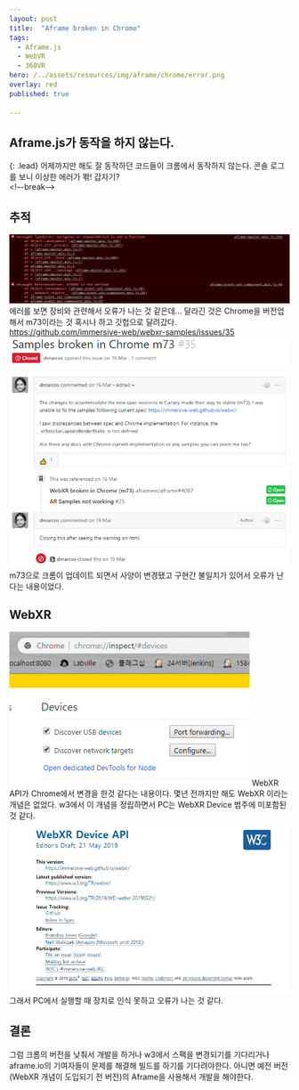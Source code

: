 ```yaml
---
layout: post
title:  "Aframe broken in Chrome"
tags:
  - Aframe.js
  - WebVR
  - 360VR
hero: /../assets/resources/img/aframe/chrome/error.png
overlay: red
published: true

---
```

## Aframe.js가 동작을 하지 않는다.
{: .lead}
어제까지만 해도 잘 동작하던 코드들이 크롬에서 동작하지 않는다. 콘솔 로그를 보니 이상한 에러가 똮! 갑자기?  
<!–-break-–>

## 추적
<img src='/../assets/resources/img/aframe/chrome/error.png' alt='error'>에러를 보면 장비와 관련해서 오류가 나는 것 같은데... 달라긴 것은 Chrome을 버전업 해서 m73이라는 것 혹시나 하고 깃헙으로 달려갔다. 
<a href='https://github.com/immersive-web/webxr-samples/issues/35'>https://github.com/immersive-web/webxr-samples/issues/35</a>
<img src='/../assets/resources/img/aframe/chrome/m73.png' alt='m73'>
m73으로 크롬이 업데이트 되면서 사양이 변경됐고 구현간 불일치가 있어서 오류가 난다는 내용이었다. 

## WebXR
<img src='/../assets/resources/img/aframe/chrome/webxr.png' alt='webxr'>
WebXR API가 Chrome에서 변경을 한것 같다는 내용이다. 몇년 전까지만 해도 WebXR 이라는 개념은 없었다. w3에서 이 개념을 정립하면서 PC는 WebXR Device 범주에 미포함된것 같다.
<a href='https://immersive-web.github.io/webxr/#xr-device-concept'><img src='/../assets/resources/img/aframe/chrome/w3.png' alt='w3'></a>
그래서 PC에서 실행할 때 장치로 인식 못하고 오류가 나는 것 같다.

## 결론
그럼 크롬의 버전을 낮춰서 개발을 하거나 w3에서 스팩을 변경되기를 기다리거나 aframe.io의 기여자들이 문제를 해결해 빌드를 하기를 기다려야한다. 아니면 예전 버전(WebXR 개념이 도입되기 전 버전)의 Aframe을 사용해서 개발을 해야한다.


